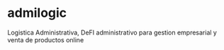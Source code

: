 # admilogic
 Logistica Administrativa, DeFI administrativo para gestion empresarial y venta de productos online
